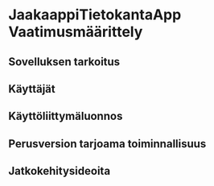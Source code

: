 # JaakaappiTietokantaApp Vaatimusmäärittely

## Sovelluksen tarkoitus

## Käyttäjät

## Käyttöliittymäluonnos

## Perusversion tarjoama toiminnallisuus

## Jatkokehitysideoita


